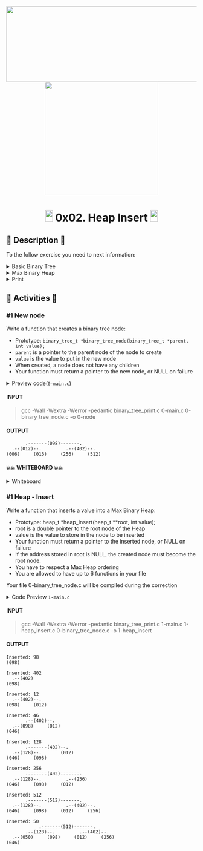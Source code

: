 <div align="center"><img src="https://user-images.githubusercontent.com/66263776/98416555-43fa9b80-204d-11eb-800a-df8e19b62655.jpg" width="700" height= "200"> </div>
<div align="center"><img src="https://user-images.githubusercontent.com/66263776/117325229-21a7d600-ae56-11eb-9eab-30f2486ebe8f.png" width="300" height= "300"> </div>


# <div align="center"><img src="https://user-images.githubusercontent.com/66263776/98705433-b6b88f00-234b-11eb-97b7-cb193f7424f4.png" width="20" height= "30"> 0x02. Heap Insert <img src="https://user-images.githubusercontent.com/66263776/98705433-b6b88f00-234b-11eb-97b7-cb193f7424f4.png" width="20" height= "30"></div>

## :scroll: Description :scroll:

To the follow exercise you need to next information:
<details>
    <summary>Basic Binary Tree</summary>

 ```C
        /**
        * struct binary_tree_s - Binary tree node
        *
        * @n: Integer stored in the node
        * @parent: Pointer to the parent node
        * @left: Pointer to the left child node
        * @right: Pointer to the right child node
        */
        struct binary_tree_s
        {
            int n;
            struct binary_tree_s *parent;
            struct binary_tree_s *left;
            struct binary_tree_s *right;
        };
```
</details>
<details>
    <summary>Max Binary Heap</summary>
    <code>typedef struct binary_tree_s heap_t;</code>
</details>
<details>
    <summary>Print</summary>

```C
    #include <stdio.h>
    #include <stdlib.h>
    #include <string.h>
    #include "binary_trees.h"

    /* Original code from http://stackoverflow.com/a/13755911/5184480 */

    /**
     * print_t - Stores recursively each level in an array of strings
     *
     * @tree: Pointer to the node to print
     * @offset: Offset to print
     * @depth: Depth of the node
     * @s: Buffer
     *
     * Return: length of printed tree after process
     */
    static int print_t(const binary_tree_t *tree, int offset, int depth, char **s)
    {
        char b[6];
        int width, left, right, is_left, i;

        if (!tree)
            return (0);
        is_left = (tree->parent && tree->parent->left == tree);
        width = sprintf(b, "(%03d)", tree->n);
        left = print_t(tree->left, offset, depth + 1, s);
        right = print_t(tree->right, offset + left + width, depth + 1, s);
        for (i = 0; i < width; i++)
            s[depth][offset + left + i] = b[i];
        if (depth && is_left)
        {
            for (i = 0; i < width + right; i++)
                s[depth - 1][offset + left + width / 2 + i] = '-';
            s[depth - 1][offset + left + width / 2] = '.';
        }
        else if (depth && !is_left)
        {
            for (i = 0; i < left + width; i++)
                s[depth - 1][offset - width / 2 + i] = '-';
            s[depth - 1][offset + left + width / 2] = '.';
        }
        return (left + width + right);
    }

    /**
     * _height - Measures the height of a binary tree
     *
     * @tree: Pointer to the node to measures the height
     *
     * Return: The height of the tree starting at @node
     */
    static size_t _height(const binary_tree_t *tree)
    {
        size_t height_l;
        size_t height_r;

        height_l = tree->left ? 1 + _height(tree->left) : 0;
        height_r = tree->right ? 1 + _height(tree->right) : 0;
        return (height_l > height_r ? height_l : height_r);
    }

    /**
     * binary_tree_print - Prints a binary tree
     *
     * @tree: Pointer to the root node of the tree to print
     */
    void binary_tree_print(const binary_tree_t *tree)
    {
        char **s;
        size_t height, i, j;

        if (!tree)
            return;
        height = _height(tree);
        s = malloc(sizeof(*s) * (height + 1));
        if (!s)
            return;
        for (i = 0; i < height + 1; i++)
        {
            s[i] = malloc(sizeof(**s) * 255);
            if (!s[i])
                return;
            memset(s[i], 32, 255);
        }
        print_t(tree, 0, 0, s);
        for (i = 0; i < height + 1; i++)
        {
            for (j = 254; j > 1; --j)
            {
                if (s[i][j] != ' ')
                    break;
                s[i][j] = '\0';
            }
            printf("%s\n", s[i]);
            free(s[i]);
        }
        free(s);
    }
```
</details>

## :memo: Activities :memo:

### #1  New node
Write a function that creates a binary tree node:

* Prototype: ```binary_tree_t *binary_tree_node(binary_tree_t *parent, int value);```
* ```parent``` is a pointer to the parent node of the node to create
* ```value``` is the value to put in the new node
* When created, a node does not have any children
* Your function must return a pointer to the new node, or NULL on failure

<details>
    <summary>Preview code(<code>0-main.c</code>)</summary>
    
```C
    #include <stdlib.h>
    #include "binary_trees.h"

    /**
    * _binary_tree_delete - Deallocate a binary tree
    *
    * @tree: Pointer to the root of the tree to delete
    */
    static void _binary_tree_delete(binary_tree_t *tree)
    {
        if (tree)
        {
            _binary_tree_delete(tree->left);
            _binary_tree_delete(tree->right);
            free(tree);
        }
    }

    /**
    * main - Entry point
    *
    * Return: Always 0 (Success)
    */
    int main(void)
    {
        binary_tree_t *root;

        root = binary_tree_node(NULL, 98);

        root->left = binary_tree_node(root, 12);
        root->left->left = binary_tree_node(root->left, 6);
        root->left->right = binary_tree_node(root->left, 16);

        root->right = binary_tree_node(root, 402);
        root->right->left = binary_tree_node(root->right, 256);
        root->right->right = binary_tree_node(root->right, 512);

        binary_tree_print(root);
        _binary_tree_delete(root);
        return (0);
    }
```
</details>

#### INPUT
>gcc -Wall -Wextra -Werror -pedantic binary_tree_print.c 0-main.c 0-binary_tree_node.c -o 0-node
#### OUTPUT

```shell
       .-------(098)-------.
  .--(012)--.         .--(402)--.
(006)     (016)     (256)     (512)
```
#### :boom::boom: WHITEBOARD :boom::boom:
<details>
    <summary>Whiteboard</summary>
    <div align="center"><img src="https://user-images.githubusercontent.com/66263776/117331251-312a1d80-ae5c-11eb-95d6-b79a88e71e9a.png" width="700" height= "400"> </div>
    <div align="center"><img src="https://user-images.githubusercontent.com/66263776/117333031-207aa700-ae5e-11eb-8af9-f9b8c235eda6.png" width="700" height= "400"> </div>
    <div align="center"><img src="https://user-images.githubusercontent.com/66263776/117334532-b6fb9800-ae5f-11eb-9ea8-c63c7143660a.png" width="700" height= "400"> </div>

</details>

### #1  Heap - Insert
Write a function that inserts a value into a Max Binary Heap:

* Prototype: heap_t *heap_insert(heap_t **root, int value);
* root is a double pointer to the root node of the Heap
* value is the value to store in the node to be inserted
* Your function must return a pointer to the inserted node, or NULL on failure
* If the address stored in root is NULL, the created node must become the root node.
* You have to respect a Max Heap ordering
* You are allowed to have up to 6 functions in your file

Your file 0-binary_tree_node.c will be compiled during the correction

<details>
    <summary>Code Preview <code>1-main.c</code></summary>

```C
#include <stdlib.h>
#include <stdio.h>
#include "binary_trees.h"

/**
 * _binary_tree_delete - Deallocate a binary tree
 *
 * @tree: Pointer to the root of the tree to delete
 */
static void _binary_tree_delete(binary_tree_t *tree)
{
    if (tree)
    {
        _binary_tree_delete(tree->left);
        _binary_tree_delete(tree->right);
        free(tree);
    }
}

/**
 * main - Entry point
 *
 * Return: 0 on success, error code on failure
 */
int main(void)
{
    heap_t *root;
    heap_t *node;

    root = NULL;
    node = heap_insert(&root, 98);
    printf("Inserted: %d\n", node->n);
    binary_tree_print(root);
    node = heap_insert(&root, 402);
    printf("\nInserted: %d\n", node->n);
    binary_tree_print(root);
    node = heap_insert(&root, 12);
    printf("\nInserted: %d\n", node->n);
    binary_tree_print(root);
    node = heap_insert(&root, 46);
    printf("\nInserted: %d\n", node->n);
    binary_tree_print(root);
    node = heap_insert(&root, 128);
    printf("\nInserted: %d\n", node->n);
    binary_tree_print(root);
    node = heap_insert(&root, 256);
    printf("\nInserted: %d\n", node->n);
    binary_tree_print(root);
    node = heap_insert(&root, 512);
    printf("\nInserted: %d\n", node->n);
    binary_tree_print(root);
    node = heap_insert(&root, 50);
    printf("\nInserted: %d\n", node->n);
    binary_tree_print(root);
    _binary_tree_delete(root);
    return (0);
}

```
</details>

#### INPUT
>gcc -Wall -Wextra -Werror -pedantic binary_tree_print.c 1-main.c 1-heap_insert.c 0-binary_tree_node.c -o 1-heap_insert

#### OUTPUT

```SHELL
Inserted: 98
(098)

Inserted: 402
  .--(402)
(098)

Inserted: 12
  .--(402)--.
(098)     (012)

Inserted: 46
       .--(402)--.
  .--(098)     (012)
(046)

Inserted: 128
       .-------(402)--.
  .--(128)--.       (012)
(046)     (098)

Inserted: 256
       .-------(402)-------.
  .--(128)--.         .--(256)
(046)     (098)     (012)

Inserted: 512
       .-------(512)-------.
  .--(128)--.         .--(402)--.
(046)     (098)     (012)     (256)

Inserted: 50
            .-------(512)-------.
       .--(128)--.         .--(402)--.
  .--(050)     (098)     (012)     (256)
(046)
```
